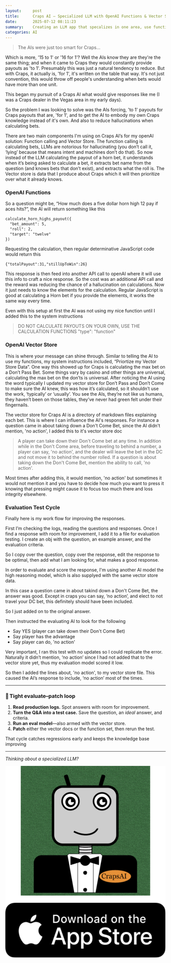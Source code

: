 ```yaml
---
layout:     post
title:      Craps AI – Specialized LLM with OpenAI Functions & Vector Store
date:       2025-07-12 08:11:23
summary:    Creating an LLM app that specalizes in one area, use functions to reduce hallucinations, and vector store to influence responses
categories: AI
---
```


> The AIs were just too smart for Craps...

Which is more, '15 to 1' or '16 for 1'? Well the AIs know they are they're the same thing; and when it came to Craps they would constantly provide payouts as 'to 1'. Presumably this was just a natural tendency to reduce. But with Craps, it actually is, 'for 1', it's written on the table that way. It's not just convention, this would throw off people's understanding when bets would have more than one unit. 

This began my pursuit of a Craps AI what would give responses like me (I was a Craps dealer in the Vegas area in my early days).

So the problem I was looking to solve was the AIs forcing, 'to 1' payouts for Craps payouts that are, 'for 1', and to get the AI to embody my own Craps knowledge instead of it's own. And also to reduce hallucinations when calculating bets.

There are two main components I'm using on Craps AI’s for my openAI solution: Function calling and Vector Store. The function calling is calculating bets, LLMs are notorious for hallucinating (you don’t call it, ‘lying’ because that means intent and machines don’t do that). So now instead of the LLM calculating the payout of a horn bet, it understands when it’s being asked to calculate a bet, it extracts bet name from the question (and knows bets that don’t exist), and extracts what the roll is. The Vector store is data that I produce about Craps which it will then prioritize over what it already knows.

### OpenAI Functions

So a question might be, “How much does a five dollar horn high 12 pay if aces hits?”, the AI will return something like this

```
calculate_horn_highs_payout({
  "bet_amount": 5,
  "roll": 2,
  "target": "twelve"
})
```

Requesting the calculation, then regular determinative JavaScript code would return this

```
{"totalPayout":31,"stillUpToWin":26}
```

This response is then feed into another API call to openAI where it will use this info to craft a nice response. So the cost was an additional API call and the reward was reducing the chance of a hallucination on calculations. Now it just needs to know the elements for the calculation. Regular JavaScript is good at calculating a Horn bet if you provide the elements, it works the same way every time.

Even with this setup at first the AI was not using my nice function until I added this to the system instructions

> DO NOT CALCULATE PAYOUTS ON YOUR OWN, USE THE CALCULATION FUNCTIONS  "type": "function"

### OpenAI Vector Store

This is where your message can shine through. Similar to telling the AI to use my functions, my system instructions included, “Priortize my Vector Store Data”. One way this showed up for Craps is calculating the max bet on a Don’t Pass Bet. Some things vary by casino and other things are universal, calculating the max bet on the don’ts is universal. After noticing the AI using the word typically I updated my vector store for Don’t Pass and Don’t Come to make sure the AI knew, this was how it’s calculated, so it shouldn’t use the work, ‘typically’ or ‘usually’. You see the AIs, they’re not like us humans, they haven’t been on those tables, they’ve never had green felt under their fingernails.

The vector store for Craps AI is a directory of markdown files explaining each bet. This is where I can influence the AI's responses. For instance a question came in about taking down a Don't Come Bet, since the AI didn't mention, 'no action', I added this to it's vector store doc

> A player can take down their Don't Come bet at any time. In addition while in the Don't Come area, before traveling to behind a number, a player can say, 'no action', and the dealer will leave the bet in the DC and not move it to behind the number rolled. If a question is about taking down the Don't Come Bet, mention the ability to call, 'no action'.

Most times after adding this, it would mention, 'no action' but sometimes it would not mention it and you have to decide how much you want to press it knowing that pressing might cause it to focus too much there and loss integrity elsewhere.

### Evaluation Test Cycle 

Finally here is my work flow for improving the responses.

First I’m checking the logs, reading the questions and responses. Once I find a response with room for improvement, I add it to a file for evaluation testing. I create an obj with the question, an example answer, and the evaluation criteria. 

So I copy over the question, copy over the response, edit the response to be optimal, then add what I am looking for, what makes a good response.

In order to evaluate and score the response, I'm using another AI model the high reasoning model, which is also supplyed with the same vector store data.

In this case a question came in about takind down a Don't Come Bet, the answer was good. Except in craps you can say, ‘no action’, and elect to not travel your DC bet, this definitely should have been included.

So I just added on to the original answer.

Then instructed the evaluating AI to look for the following

- Say YES (player can take down their Don't Come Bet)
- Say player has the advantage
- Say player can do, 'no action'

Very important, I ran this test with no updates so I could replicate the error. Naturally it didn’t mention, ‘no action’ since I had not added that to the vector store yet, thus my evaluation model scored it low.

So then I added the lines about, 'no action', to my vector store file. This caused the AI’s response to include, ‘no action’ most of the times.

---

### 🔄 Tight evaluate–patch loop

1. **Read production logs.** Spot answers with room for improvement.
2. **Turn the Q&A into a test case.** Save the question, an *ideal* answer, and criteria.
3. **Run an eval model**—also armed with the vector store.
4. **Patch** either the vector docs or the function set, then rerun the test.

That cycle catches regressions early and keeps the knowledge base improving

---

*Thinking about a specialized LLM?*


[![Craps AI](/crapsAIIconDownload.png)](https://apps.apple.com/us/app/craps-ai/id6743343228)
